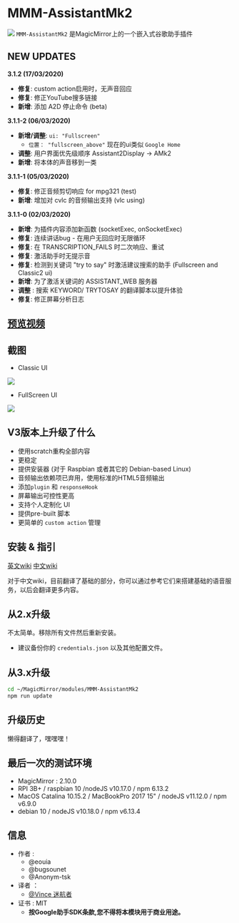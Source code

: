# MMM-AssistantMk2
![](https://raw.githubusercontent.com/eouia/MMM-AssistantMk2/master/resources/AMk2_Big.png)
`MMM-AssistantMk2` 是MagicMirror上的一个嵌入式谷歌助手插件

## NEW UPDATES
**3.1.2 (17/03/2020)**
 * **修复**: custom action启用时，无声音回应
 * **修复**: 修正YouTube搜多链接
 * **新增**: 添加 A2D 停止命令 (beta)

**3.1.1-2 (06/03/2020)**
 * **新增/调整**: `ui: "Fullscreen"`
   * `位置： "fullscreen_above"` 现在的ui类似 `Google Home`
 * **调整**: 用户界面优先级顺序 Assistant2Display -> AMk2
 * **新增**: 将本体的声音移到一类

**3.1.1-1 (05/03/2020)**
 * **修复**: 修正音频剪切响应 for mpg321 (test)
 * **新增**: 增加对 cvlc 的音频输出支持 (vlc using)

**3.1.1-0 (02/03/2020)**
 * **新增**: 为插件内容添加新函数 (socketExec, onSocketExec)
 * **修复**: 连续讲话bug - 在用户无回应时无限循环
 * **修复**: 在 TRANSCRIPTION_FAILS 时二次响应、重试
 * **修复**: 激活助手时无提示音
 * **修复**: 检测到关键词 "try to say" 时激活建议搜索的助手 (Fullscreen and Classic2 ui)
 * **新增**: 为了激活关键词的 ASSISTANT_WEB 服务器
 * **调整** : 搜索 KEYWORD/ TRYTOSAY 的翻译脚本以提升体验
 * **修复**: 修正屏幕分析日志

 ## [**预览视频**](https://youtu.be/e7Xg95mL8JE)

 ## 截图
 - Classic UI

 ![](https://raw.githubusercontent.com/eouia/MMM-AssistantMk2/master/resources/previewUI.jpg)

 - FullScreen UI

 ![](https://raw.githubusercontent.com/eouia/MMM-AssistantMk2/master/resources/previewFS.jpg)

 ## V3版本上升级了什么
 - 使用scratch重构全部内容
 - 更稳定
 - 提供安装器 (对于 Raspbian 或者其它的 Debian-based Linux)
 - 音频输出依赖项已弃用，使用标准的HTML5音频输出
 - 添加`plugin` 和 `responseHook`
 - 屏幕输出可控性更高
 - 支持个人定制化 UI
 - 提供pre-built 脚本
 - 更简单的 `custom action` 管理

 ## 安装 & 指引
[英文wiki](https://github.com/eouia/MMM-AssistantMk2/wiki)
[中文wiki](./wiki/Home.md)

对于中文wiki，目前翻译了基础的部分，你可以通过参考它们来搭建基础的语音服务，以后会翻译更多内容。

## 从2.x升级
不太简单。移除所有文件然后重新安装。
- 建议备份你的 `credentials.json` 以及其他配置文件。

## 从3.x升级

```sh
cd ~/MagicMirror/modules/MMM-AssistantMk2
npm run update
```

## 升级历史
懒得翻译了，嘿嘿嘿！

## 最后一次的测试环境
- MagicMirror : 2.10.0
- RPI 3B+ / raspbian 10 /nodeJS v10.17.0 / npm 6.13.2
- MacOS Catalina 10.15.2 / MacBookPro 2017 15" / nodeJS v11.12.0 / npm v6.9.0
- debian 10 / nodeJS v10.18.0 / npm v6.13.4




## 信息
- 作者 :
  - @eouia
  - @bugsounet
  - @Anonym-tsk
- 译者 ：
  - [@Vince 迷航者](https://www.vincehut.top)
- 证书 : MIT
  - **按Google助手SDK条款,您不得将本模块用于商业用途。**
